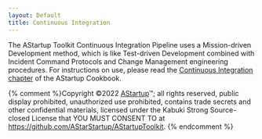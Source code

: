 ```yaml
---
layout: Default
title: Continuous Integration
---
```


The AStartup Toolkit Continuous Integration Pipeline uses a Mission-driven Development method, which is like Test-driven Development combined with Incident Command Protocols and Change Management engineering procedures. For instructions on use, please read the [Continuous Integration chapter]() of the AStartup Cookbook.

{% comment %}Copyright ©2022 [AStartup](https://astartup.net)™; all rights reserved, public display prohibited, unauthorized use prohibited, contains trade secrets and other confidential materials, licensed under the Kabuki Strong Source-closed License that YOU MUST CONSENT TO at <https://github.com/AStarStartup/AStartupToolkit>. {% endcomment %}
